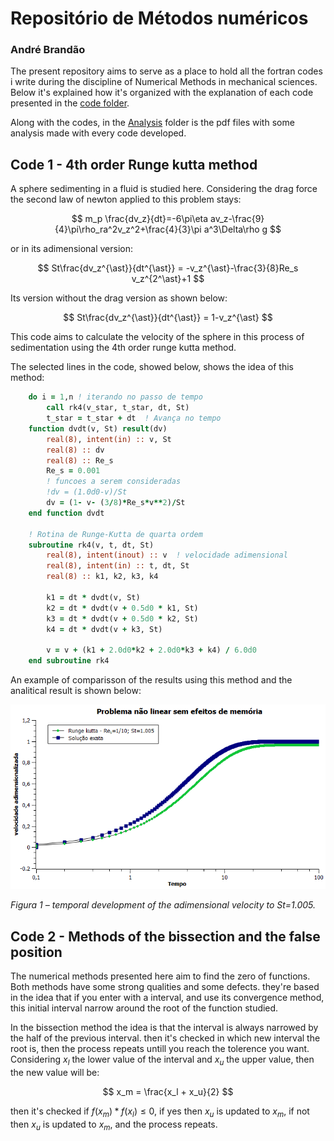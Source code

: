 # Repositório de Métodos numéricos
### André Brandão

The present repository aims to serve as a place to hold all the fortran codes i write during the discipline of Numerical Methods in mechanical sciences.
Below it's explained how it's organized with the explanation of each code presented in the [code folder](./codes).

Along with the codes, in the [Analysis](./Analysis) folder is the pdf files with some analysis made with every code developed.

## Code 1 - 4th order Runge kutta method

A sphere sedimenting in a fluid is studied here. Considering the drag force the second law of newton applied to this problem stays: 

$$
    m_p \frac{dv_z}{dt}=-6\pi\eta av_z-\frac{9}{4}\pi\rho_ra^2v_z^2+\frac{4}{3}\pi a^3\Delta\rho g
$$

or in its adimensional version:

$$
    St\frac{dv_z^{\ast}}{dt^{\ast}} = -v_z^{\ast}-\frac{3}{8}Re_s v_z^{2^\ast}+1
$$

Its version without the drag version as shown below:

$$
    St\frac{dv_z^{\ast}}{dt^{\ast}} = 1-v_z^{\ast}
$$

This code aims to calculate the velocity of the sphere in this process of sedimentation using the 4th order runge kutta method.

The selected lines in the code, showed below, shows the idea of this method:

```fortran
    do i = 1,n ! iterando no passo de tempo
        call rk4(v_star, t_star, dt, St)
        t_star = t_star + dt  ! Avança no tempo
    function dvdt(v, St) result(dv)
        real(8), intent(in) :: v, St
        real(8) :: dv
        real(8) :: Re_s
        Re_s = 0.001
        ! funcoes a serem consideradas
        !dv = (1.0d0-v)/St
        dv = (1- v- (3/8)*Re_s*v**2)/St
    end function dvdt

    ! Rotina de Runge-Kutta de quarta ordem
    subroutine rk4(v, t, dt, St)
        real(8), intent(inout) :: v  ! velocidade adimensional
        real(8), intent(in) :: t, dt, St
        real(8) :: k1, k2, k3, k4

        k1 = dt * dvdt(v, St)
        k2 = dt * dvdt(v + 0.5d0 * k1, St)
        k3 = dt * dvdt(v + 0.5d0 * k2, St)
        k4 = dt * dvdt(v + k3, St)

        v = v + (k1 + 2.0d0*k2 + 2.0d0*k3 + k4) / 6.0d0
    end subroutine rk4
```

An example of comparisson of the results using this method and the analitical result is shown below:

![temporal development of the adimensional velocity to St=1.005](figures/St1005.PNG)
  
*Figura 1 – temporal development of the adimensional velocity to St=1.005.*
## Code 2 - Methods of the bissection and the false position

The numerical methods presented here aim to find the zero of functions. Both methods have some strong qualities and some defects. they're based in the idea that if you enter with a interval, and use its convergence method, this initial interval narrow around the root of the function studied.

In the bissection method the idea is that the interval is always narrowed by the half of the previous interval. then it's checked in which new interval the root is, then the process repeats untill you reach the tolerence you want.
Considering $x_l$ the lower value of the interval and $x_u$ the upper value, then the new value will be:

$$
    x_m = \frac{x_l + x_u}{2}
$$

then it's checked if $f(x_m)*f(x_l)\le 0$, if yes then $x_u$ is updated to $x_m$, if not then $x_u$ is updated to $x_m$, and the process repeats.
